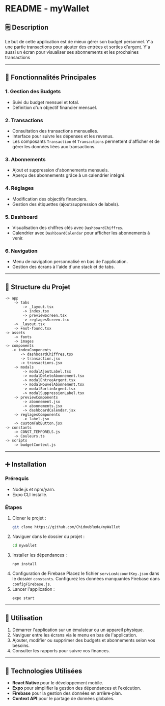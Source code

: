 # README - myWallet

## 🗒️ Description
Le but de cette application est de mieux gérer son budget personnel. Y'a une partie transactions pour ajouter des entrées et sorties d'argent. Y'a aussi un écran pour visualiser ses abonnements et les prochaines transactions

---

## 🧱 Fonctionnalités Principales

### 1. **Gestion des Budgets**
- Suivi du budget mensuel et total.
- Définition d'un objectif financier mensuel.

### 2. **Transactions**
- Consultation des transactions mensuelles.
- Interface pour suivre les dépenses et les revenus.
- Les composants `Transaction` et `Transactions` permettent d'afficher et de gérer les données liées aux transactions.

### 3. **Abonnements**
- Ajout et suppression d'abonnements mensuels.
- Aperçu des abonnements grâce à un calendrier intégré.

### 4. **Réglages**
- Modification des objectifs financiers.
- Gestion des étiquettes (ajout/suppression de labels).

### 5. **Dashboard**
- Visualisation des chiffres clés avec `DashboardChiffres`.
- Calendrier avec `DashboardCalendar` pour afficher les abonnements à venir.

### 6. **Navigation**
- Menu de navigation personnalisé en bas de l'application.
- Gestion des écrans à l'aide d'une stack et de tabs.

---

## 🚧 Structure du Projet

```plaintext
-> app
    -> tabs
        -> _layout.tsx
        -> index.tsx
        -> previewScreen.tsx
        -> reglagesScreen.tsx
    -> _layout.tsx
    -> +not-found.tsx
-> assets
    -> fonts
    -> images
-> components
   -> indexComponents
       -> dashboardChiffres.tsx
       -> transaction.jsx
       -> transactions.jsx
    -> modals
        -> modalAjoutLabel.tsx
        -> modalDeleteAbonnement.tsx
        -> modalEntreeArgent.tsx
        -> modalNouvelAbonnement.tsx
        -> modalSortieArgent.tsx
        -> modalSuppressionLabel.tsx
    -> previewComponents
        -> abonnement.jsx
        -> abonnements.jsx
        -> dashboardCalendar.jsx
    -> reglagesComponents
        -> label.jsx
    -> customTabButton.jsx
-> constants
    -> CONST_TEMPORELS.js
    -> Couleurs.ts
-> scripts
    -> budgetContext.js
```

---

## ➕ Installation

### Prérequis
- Node.js et npm/yarn.
- Expo CLI installé.

### Étapes
1. Cloner le projet :
   ```bash
   git clone https://github.com/ChidoubReda/myWallet
   ```
2. Naviguer dans le dossier du projet :
   ```bash
   cd mywallet
   ```
3. Installer les dépendances :
   ```bash
   npm install
   ```
4. Configuration de Firebase
    Placez le fichier `serviceAccountKey.json` dans le dossier `constants`.
    Configurez les données manquantes Firebase dans `configFirebase.js`.
5. Lancer l'application :
   ```bash
   expo start
   ```

---

## 🕺 Utilisation

1. Démarrer l'application sur un émulateur ou un appareil physique.
2. Naviguer entre les écrans via le menu en bas de l'application.
3. Ajouter, modifier ou supprimer des budgets et abonnements selon vos besoins.
4. Consulter les rapports pour suivre vos finances.

---

## 🥸 Technologies Utilisées
- **React Native** pour le développement mobile.
- **Expo** pour simplifier la gestion des dépendances et l'exécution.
- **Firebase** pour la gestion des données en arrière-plan.
- **Context API** pour le partage de données globales.
